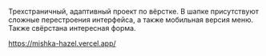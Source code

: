 Трехстраничный, адаптивный проект по вёрстке. В шапке присутствуют сложные перестроения интерфейса, а также мобильная версия меню. Также свёрстана интересная форма. 

https://mishka-hazel.vercel.app/
